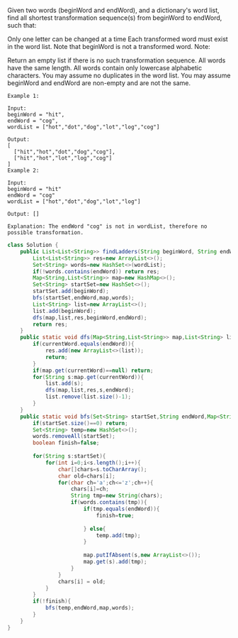 Given two words (beginWord and endWord), and a dictionary's word list, find all shortest transformation sequence(s) from beginWord to endWord, such that:

Only one letter can be changed at a time
Each transformed word must exist in the word list. Note that beginWord is not a transformed word.
Note:

Return an empty list if there is no such transformation sequence.
All words have the same length.
All words contain only lowercase alphabetic characters.
You may assume no duplicates in the word list.
You may assume beginWord and endWord are non-empty and are not the same.
```
Example 1:

Input:
beginWord = "hit",
endWord = "cog",
wordList = ["hot","dot","dog","lot","log","cog"]

Output:
[
  ["hit","hot","dot","dog","cog"],
  ["hit","hot","lot","log","cog"]
]
Example 2:

Input:
beginWord = "hit"
endWord = "cog"
wordList = ["hot","dot","dog","lot","log"]

Output: []

Explanation: The endWord "cog" is not in wordList, therefore no possible transformation.
```
```java
class Solution {
    public List<List<String>> findLadders(String beginWord, String endWord, List<String> wordList) {
        List<List<String>> res=new ArrayList<>();
        Set<String> words=new HashSet<>(wordList);
        if(!words.contains(endWord)) return res;
        Map<String,List<String>> map=new HashMap<>();
        Set<String> startSet=new HashSet<>();
        startSet.add(beginWord);
        bfs(startSet,endWord,map,words);
        List<String> list=new ArrayList<>();
        list.add(beginWord);
        dfs(map,list,res,beginWord,endWord);
        return res;
    }
    public static void dfs(Map<String,List<String>> map,List<String> list,List<List<String>> res,String currentWord, String endWord){
        if(currentWord.equals(endWord)){
            res.add(new ArrayList<>(list));
            return;
        }
        if(map.get(currentWord)==null) return;
        for(String s:map.get(currentWord)){
            list.add(s);
            dfs(map,list,res,s,endWord);
            list.remove(list.size()-1);
        }
    }
    public static void bfs(Set<String> startSet,String endWord,Map<String,List<String>> map,Set<String> words){
        if(startSet.size()==0) return;
        Set<String> temp=new HashSet<>();
        words.removeAll(startSet);
        boolean finish=false;
        
        for(String s:startSet){
            for(int i=0;i<s.length();i++){
                char[]chars=s.toCharArray();
                char old=chars[i];
                for(char ch='a';ch<='z';ch++){
                    chars[i]=ch;
                    String tmp=new String(chars);
                    if(words.contains(tmp)){
                        if(tmp.equals(endWord)){
                            finish=true;
                            
                        } else{
                            temp.add(tmp);
                        }
                        
                        map.putIfAbsent(s,new ArrayList<>());
                        map.get(s).add(tmp);
                    }
                }
                chars[i] = old;
            }
        }
        if(!finish){
            bfs(temp,endWord,map,words);
        }
    }
}
```

